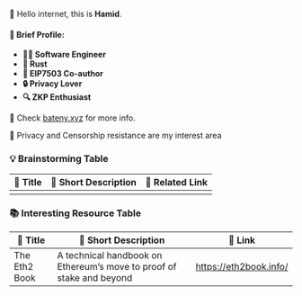 👋 Hello internet, this is **Hamid**.

#### 💼 Brief Profile:
- **👨‍💻 Software Engineer**
- **🦀 Rust**
- **📝 EIP7503 Co-author**
- **🔒 Privacy Lover**
- **🔍 ZKP Enthusiast**

🔗 Check [bateny.xyz](https://bateny.xyz) for more info.

🚀 Privacy and Censorship resistance are my interest area

### 💡 Brainstorming Table

| 📌 Title | 📝 Short Description | 🔗 Related Link |
| ------- | ------------------- | -------------- |
|         |                     |                |

### 📚 Interesting Resource Table

| 📌 Title      | 📝 Short Description                                                 | 🔗 Link                |
| ------------- | -------------------------------------------------------------------- | ---------------------- |
| The Eth2 Book | A technical handbook on Ethereum’s move to proof of stake and beyond | https://eth2book.info/ |